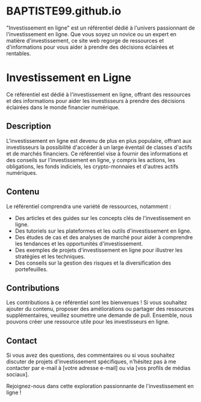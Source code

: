 # BAPTISTE99.github.io
"Investissement en ligne" est un référentiel dédié à l'univers passionnant de l'investissement en ligne. Que vous soyez un novice ou un expert en matière d'investissement, ce site web regorge de ressources et d'informations pour vous aider à prendre des décisions éclairées et rentables.
# Investissement en Ligne

Ce référentiel est dédié à l'investissement en ligne, offrant des ressources et des informations pour aider les investisseurs à prendre des décisions éclairées dans le monde financier numérique.

## Description

L'investissement en ligne est devenu de plus en plus populaire, offrant aux investisseurs la possibilité d'accéder à un large éventail de classes d'actifs et de marchés financiers. Ce référentiel vise à fournir des informations et des conseils sur l'investissement en ligne, y compris les actions, les obligations, les fonds indiciels, les crypto-monnaies et d'autres actifs numériques.

## Contenu

Le référentiel comprendra une variété de ressources, notamment :

- Des articles et des guides sur les concepts clés de l'investissement en ligne.
- Des tutoriels sur les plateformes et les outils d'investissement en ligne.
- Des études de cas et des analyses de marché pour aider à comprendre les tendances et les opportunités d'investissement.
- Des exemples de projets d'investissement en ligne pour illustrer les stratégies et les techniques.
- Des conseils sur la gestion des risques et la diversification des portefeuilles.

## Contributions

Les contributions à ce référentiel sont les bienvenues ! Si vous souhaitez ajouter du contenu, proposer des améliorations ou partager des ressources supplémentaires, veuillez soumettre une demande de pull. Ensemble, nous pouvons créer une ressource utile pour les investisseurs en ligne.

## Contact

Si vous avez des questions, des commentaires ou si vous souhaitez discuter de projets d'investissement spécifiques, n'hésitez pas à me contacter par e-mail à [votre adresse e-mail] ou via [vos profils de médias sociaux].

Rejoignez-nous dans cette exploration passionnante de l'investissement en ligne !

